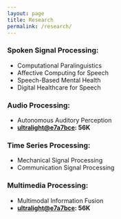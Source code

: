 ```yaml
---
layout: page
title: Research
permalink: /research/
---
```


### Spoken Signal Processing:

- Computational Paralinguistics
- Affective Computing for Speech
- Speech-Based Mental Health
- Digital Healthcare for Speech

### Audio Processing:

- Autonomous Auditory Perception
- **[ultralight@e7a7bce](https://github.com/kotet/ultralight/tree/e7a7bce911eed44bf4d1d1818b118cee67a3f538): 56K**


### Time Series Processing:

- Mechanical Signal Processing
- Communication Signal Processing

### Multimedia Processing:

- Multimodal Information Fusion
- **[ultralight@e7a7bce](https://github.com/kotet/ultralight/tree/e7a7bce911eed44bf4d1d1818b118cee67a3f538): 56K**
